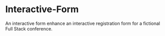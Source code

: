 # Interactive-Form
An interactive form enhance an interactive registration form for a fictional Full Stack conference.
